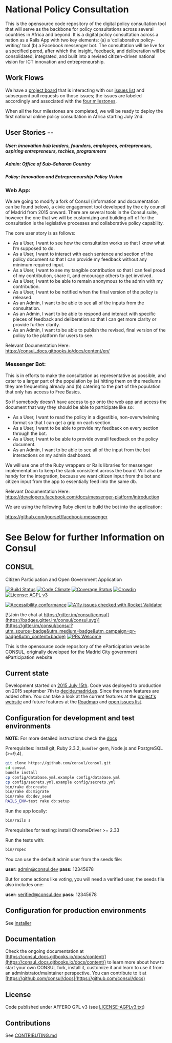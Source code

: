 # National Policy Consultation 

This is the opensource code repository of the digital policy consultation tool that will serve as the backbone for policy consultations across several countries in Africa and beyond. It is a digital policy consultation across a nation as a Rails App with two key elements: (a) a ‘collaborative policy-writing’ tool (b) a Facebook messenger bot. The consultation will be live for a specified perod, after which the insight, feedback, and deliberation will be consolidated, integrated, and built into a revised citizen-driven national vision for ICT innovation and entrepreneurship.

## Work Flows

We have a [project board](https://github.com/i4policy/policy_consultation/projects/1) that is interacting with our [issues list](https://github.com/i4policy/policy_consultation/issues) and subsequent pull requests on those issues; the issues are labeled accordingly and associated with the [four milestones](https://github.com/i4policy/policy_consultation/milestones). 

When all the four milestones are completed, we will be ready to deploy the first national online policy consultation in Africa starting July 2nd.

## User Stories --

##### User: innovation hub leaders, founders, employees, entrepreneurs, aspiring entrepreneurs, techies, programmers 
##### Admin: Office of Sub-Saharan Country 
##### Policy: Innovation and Entrepreneurship Policy Vision 

### Web App: 
We are going to modify a fork of Consul (information and documentation can be found below), a civic engagement tool developed by the city council of Madrid from 2015 onward. There are several tools in the Consul suite, however the one that we will be customizing and building off of for the consultation is the legislative processes and collaborative policy capability.

The core user story is as follows: 

* As a User, I want to see how the consultation works so that I know what I’m supposed to do.
* As a User, I want to interact with each sentence and section of the policy document so that I can provide my feedback without any minimum required input. 
* As a User, I want to see my tangible contribution so that I can feel proud of my contribution, share it, and encourage others to get involved. 
* As a User, I want to be able to remain anonymous to the admin with my contribution. 
* As a User, I want to be notified when the final version of the policy is released. 
* As an Admin, I want to be able to see all of the inputs from the consultation.
* As an Admin, I want to be able to respond and interact with specific pieces of feedback and deliberation so that I can get more clarity or provide further clarity. 
* As an Admin, I want to be able to publish the revised, final version of the policy to the platform for users to see.

Relevant Documentation Here: https://consul_docs.gitbooks.io/docs/content/en/

### Messenger Bot: 

This is in efforts to make the consultation as representative as possible, and cater to a larger part of the population by (a) hitting them on the mediums they are frequenting already and (b) catering to the part of the population that only has access to Free Basics. 

So if somebody doesn’t have access to go onto the web app and access the document that way they should be able to participate like so:

* As a User, I want to read the policy in a digestible, non-overwhelming format so that I can get a grip on each section. 
* As a User, I want to be able to provide my feedback on every section through the bot. 
* As a User, I want to be able to provide overall feedback on the policy document. 
* As an Admin, I want to be able to see all of the input from the bot interactions on my admin dashboard. 

We will use one of the Ruby wrappers or Rails libraries for messenger implementation to keep the stack consistent across the board. Will also be handy for the integration, because we want citizen input from the bot and citizen input from the app to essentially feed into the same db. 

Relevant Documentation Here: https://developers.facebook.com/docs/messenger-platform/introduction

We are using the following Ruby client to build the bot into the application: 

https://github.com/jgorset/facebook-messenger

# See Below for further Information on Consul
## CONSUL

Citizen Participation and Open Government Application

[![Build Status](https://travis-ci.org/consul/consul.svg?branch=master)](https://travis-ci.org/consul/consul)
[![Code Climate](https://codeclimate.com/github/consul/consul/badges/gpa.svg)](https://codeclimate.com/github/consul/consul)
[![Coverage Status](https://coveralls.io/repos/github/consul/consul/badge.svg)](https://coveralls.io/github/consul/consul?branch=master)
[![Crowdin](https://d322cqt584bo4o.cloudfront.net/consul/localized.svg)](https://crowdin.com/project/consul)
[![License: AGPL v3](https://img.shields.io/badge/License-AGPL%20v3-blue.svg)](http://www.gnu.org/licenses/agpl-3.0)

[![Accessibility conformance](https://img.shields.io/badge/accessibility-WAI:AA-green.svg)](https://www.w3.org/WAI/eval/Overview)
[![A11y issues checked with Rocket Validator](https://rocketvalidator.com/badges/checked_with_rocket_validator.svg?url=https://rocketvalidator.com)](https://rocketvalidator.com/opensource)

[![Join the chat at https://gitter.im/consul/consul](https://badges.gitter.im/consul/consul.svg)](https://gitter.im/consul/consul?utm_source=badge&utm_medium=badge&utm_campaign=pr-badge&utm_content=badge)
[![PRs Welcome](https://img.shields.io/badge/PRs-welcome-brightgreen.svg?style=flat-square)](https://github.com/consul/consul/issues?q=is%3Aissue+is%3Aopen+label%3APRs-welcome)

This is the opensource code repository of the eParticipation website CONSUL, originally developed for the Madrid City government eParticipation website

## Current state

Development started on [2015 July 15th](https://github.com/consul/consul/commit/8db36308379accd44b5de4f680a54c41a0cc6fc6). Code was deployed to production on 2015 september 7th to [decide.madrid.es](https://decide.madrid.es). Since then new features are added often. You can take a look at the current features at the [project's website](http://consulproject.org/) and future features at the [Roadmap](https://github.com/consul/consul/projects/6) and [open issues list](https://github.com/consul/consul/issues).

## Configuration for development and test environments

**NOTE**: For more detailed instructions check the [docs](https://consul_docs.gitbooks.io/docs/)

Prerequisites: install git, Ruby 2.3.2, `bundler` gem, Node.js and PostgreSQL (>=9.4).

```bash
git clone https://github.com/consul/consul.git
cd consul
bundle install
cp config/database.yml.example config/database.yml
cp config/secrets.yml.example config/secrets.yml
bin/rake db:create
bin/rake db:migrate
bin/rake db:dev_seed
RAILS_ENV=test rake db:setup
```

Run the app locally:

```bash
bin/rails s
```

Prerequisites for testing: install ChromeDriver >= 2.33

Run the tests with:

```bash
bin/rspec
```

You can use the default admin user from the seeds file:

 **user:** admin@consul.dev
 **pass:** 12345678

But for some actions like voting, you will need a verified user, the seeds file also includes one:

 **user:** verified@consul.dev
 **pass:** 12345678

## Configuration for production environments

See [installer](https://github.com/consul/installer)

## Documentation

Check the ongoing documentation at [https://consul_docs.gitbooks.io/docs/content/](https://consul_docs.gitbooks.io/docs/content/) to learn more about how to start your own CONSUL fork, install it, customize it and learn to use it from an administrator/maintainer perspective. You can contribute to it at [https://github.com/consul/docs](https://github.com/consul/docs)

## License

Code published under AFFERO GPL v3 (see [LICENSE-AGPLv3.txt](LICENSE-AGPLv3.txt))

## Contributions

See [CONTRIBUTING.md](CONTRIBUTING.md)
